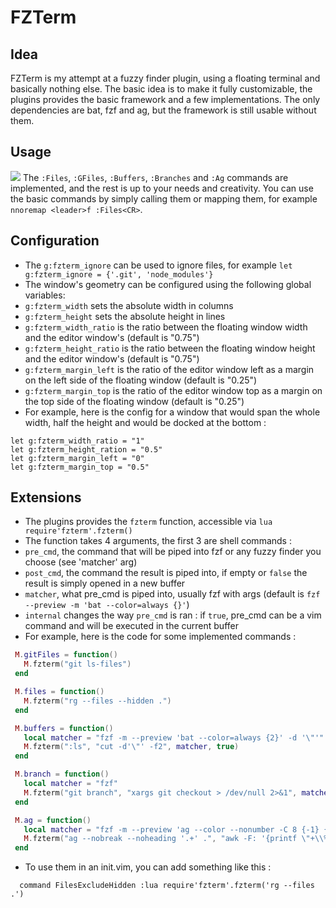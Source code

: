 # FZTerm

## Idea
FZTerm is my attempt at a fuzzy finder plugin, using a floating terminal and basically nothing else.
The basic idea is to make it fully customizable, the plugins provides the basic framework and a few implementations.
The only dependencies are bat, fzf and ag, but the framework is still usable without them. 

## Usage
![](usage.gif)
The `:Files`, `:GFiles`, `:Buffers`, `:Branches` and `:Ag` commands are implemented, and the rest is up to your needs and creativity.
You can use the basic commands by simply calling them or mapping them, for example `nnoremap <leader>f :Files<CR>`.

## Configuration
 - The `g:fzterm_ignore` can be used to ignore files, for example `let g:fzterm_ignore = {'.git', 'node_modules'}`
 - The window's geometry can be configured using the following global variables:
  - `g:fzterm_width` sets the absolute width in columns
  - `g:fzterm_height` sets the absolute height in lines
  - `g:fzterm_width_ratio` is the ratio between the floating window width and the editor window's (default is "0.75")
  - `g:fzterm_height_ratio` is the ratio between the floating window height and the editor window's (default is "0.75")
  - `g:fzterm_margin_left` is the ratio of the editor window left as a margin on the left side of the floating window (default is "0.25")
  - `g:fzterm_margin_top` is the ratio of the editor window top as a margin on the top side of the floating window (default is "0.25")
  - For example, here is the config for a window that would span the whole width, half the height and would be docked at the bottom :
  ```
  let g:fzterm_width_ratio = "1"
  let g:fzterm_height_ration = "0.5"
  let g:fzterm_margin_left = "0"
  let g:fzterm_margin_top = "0.5"
  ```


## Extensions
 - The plugins provides the `fzterm` function, accessible via `lua require'fzterm'.fzterm()`
 - The function takes 4 arguments, the first 3 are shell commands :
  - `pre_cmd`, the command that will be piped into fzf or any fuzzy finder you choose (see 'matcher' arg)
  - `post_cmd`, the command the result is piped into, if empty or `false` the result is simply opened in a new buffer
  - `matcher`, what pre_cmd is piped into, usually fzf with args (default is `fzf --preview -m 'bat --color=always {}'`)
  - `internal` changes the way `pre_cmd` is ran : if `true`, pre_cmd can be a vim command and will be executed in the current buffer
 - For example, here is the code for some implemented commands :
 ```lua
  M.gitFiles = function()
    M.fzterm("git ls-files")
  end

  M.files = function()
    M.fzterm("rg --files --hidden .")
  end

  M.buffers = function()
    local matcher = "fzf -m --preview 'bat --color=always {2}' -d '\"'"
    M.fzterm(":ls", "cut -d'\"' -f2", matcher, true)
  end

  M.branch = function()
    local matcher = "fzf"
    M.fzterm("git branch", "xargs git checkout > /dev/null 2>&1", matcher)
  end

  M.ag = function()
    local matcher = "fzf -m --preview 'ag --color --nonumber -C 8 {-1} {1}' -d ':'"
    M.fzterm("ag --nobreak --noheading '.+' .", "awk -F: '{printf \"+\\%s \\%s\", $2, $1}'", matcher)
  end
```
 - To use them in an init.vim, you can add something like this : 
 ```
   command FilesExcludeHidden :lua require'fzterm'.fzterm('rg --files .')
 ```

